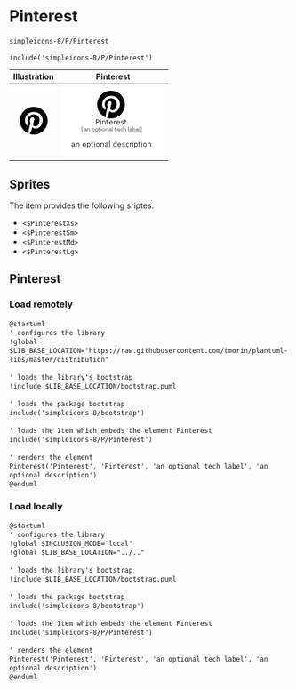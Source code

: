 # Pinterest


```text
simpleicons-8/P/Pinterest
```

```text
include('simpleicons-8/P/Pinterest')
```



| Illustration | Pinterest |
| :---: | :---: |
| ![illustration for Illustration](../../simpleicons-8/P/Pinterest.png) | ![illustration for Pinterest](../../simpleicons-8/P/Pinterest.Local.png) |



## Sprites
The item provides the following sriptes:

- `<$PinterestXs>`
- `<$PinterestSm>`
- `<$PinterestMd>`
- `<$PinterestLg>`





## Pinterest

### Load remotely
```plantuml
@startuml
' configures the library
!global $LIB_BASE_LOCATION="https://raw.githubusercontent.com/tmorin/plantuml-libs/master/distribution"

' loads the library's bootstrap
!include $LIB_BASE_LOCATION/bootstrap.puml

' loads the package bootstrap
include('simpleicons-8/bootstrap')

' loads the Item which embeds the element Pinterest
include('simpleicons-8/P/Pinterest')

' renders the element
Pinterest('Pinterest', 'Pinterest', 'an optional tech label', 'an optional description')
@enduml
```

### Load locally
```plantuml
@startuml
' configures the library
!global $INCLUSION_MODE="local"
!global $LIB_BASE_LOCATION="../.."

' loads the library's bootstrap
!include $LIB_BASE_LOCATION/bootstrap.puml

' loads the package bootstrap
include('simpleicons-8/bootstrap')

' loads the Item which embeds the element Pinterest
include('simpleicons-8/P/Pinterest')

' renders the element
Pinterest('Pinterest', 'Pinterest', 'an optional tech label', 'an optional description')
@enduml
```

